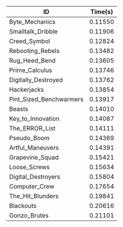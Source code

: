 |ID|Time(s)|
|-|-|
|Byte_Mechanics|0.11550|
|Smalltalk_Dribble|0.11906|
|Creed_Symbol|0.12824|
|Rebooting_Rebels|0.13482|
|Rug_Heed_Bend|0.13605|
|Prime_Calculus|0.13746|
|Digitally_Destroyed|0.13762|
|Hackerjacks|0.13854|
|Pint_Sized_Benchwarmers|0.13917|
|Beasts|0.14010|
|Key_to_Innovation|0.14087|
|The_ERROR_List|0.14111|
|Pseudo_Boom|0.14369|
|Artful_Maneuvers|0.14391|
|Grapevine_Squad|0.15421|
|Loose_Screws|0.15634|
|Digital_Destroyers|0.15804|
|Computer_Crew|0.17654|
|The_Hit_Blunders|0.19841|
|Blackouts|0.20616|
|Gonzo_Brutes|0.21101|
